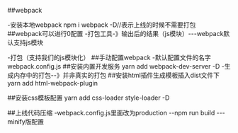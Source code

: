 ##webpack

-安装本地webpack
npm i webpack -D//表示上线的时候不需要打包
##webpack可以进行0配置
-打包工具-》输出后的结果（js模块）---webpack默认支持js模块

-打包（支持我们的js模块化）
##手动配置webpack
-默认配置文件的名字 webpack.config.js
##安装内置开发服务
yarn add webpack-dev-server -D
-生成内存中的打包--》并非真实的打包
##安装html插件生成模板插入dist文件下
yarn add html-webpack-plugin

##安装css模板配置
yarn add css-loader style-loader -D



##上线代码压缩
-webpack.config.js里面改为production
--npm run build
---minify版配置